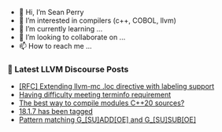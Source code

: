 - 👋 Hi, I’m Sean Perry
- 👀 I’m interested in compilers (c++, COBOL, llvm)
- 🌱 I’m currently learning ...
- 💞️ I’m looking to collaborate on ...
- 📫 How to reach me ...

<!---
s66perry/s66perry is a ✨ special ✨ repository because its `README.md` (this file) appears on your GitHub profile.
You can click the Preview link to take a look at your changes.
--->
### 📕 Latest LLVM Discourse Posts

<!-- DISCOURSE-LLVM:START -->
- [[RFC] Extending llvm-mc .loc directive with labeling support](https://discourse.llvm.org/t/rfc-extending-llvm-mc-loc-directive-with-labeling-support/79608#post_14)
- [Having difficulty meeting terminfo requirement](https://discourse.llvm.org/t/having-difficulty-meeting-terminfo-requirement/79952#post_1)
- [The best way to compile modules C++20 sources?](https://discourse.llvm.org/t/the-best-way-to-compile-modules-c-20-sources/79940#post_2)
- [18.1.7 has been tagged](https://discourse.llvm.org/t/18-1-7-has-been-tagged/79432#post_6)
- [Pattern matching G_[SU]ADD[OE] and G_[SU]SUB[OE]](https://discourse.llvm.org/t/pattern-matching-g-su-add-oe-and-g-su-sub-oe/79208#post_6)
<!-- DISCOURSE-LLVM:END -->
